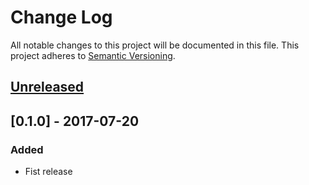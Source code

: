 # Change Log
All notable changes to this project will be documented in this file.
This project adheres to [Semantic Versioning](http://semver.org/).

## [Unreleased]

## [0.1.0] - 2017-07-20
### Added
- Fist release

[Unreleased]: https://github.com/dreamfactorysoftware/df-mqtt/compare/0.1.0...HEAD